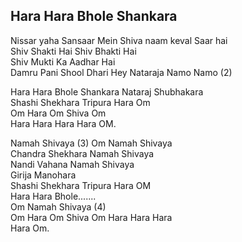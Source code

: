 ## Hara Hara Bhole Shankara


Nissar yaha Sansaar Mein Shiva naam keval Saar hai  
Shiv Shakti Hai Shiv Bhakti Hai  
Shiv Mukti Ka Aadhar Hai  
Damru Pani Shool Dhari Hey Nataraja Namo Namo (2)

Hara Hara Bhole Shankara Nataraj Shubhakara  
Shashi Shekhara Tripura Hara Om  
Om Hara Om Shiva Om  
Hara Hara Hara Hara OM.

Namah Shivaya (3) Om Namah Shivaya  
Chandra Shekhara Namah Shivaya  
Nandi Vahana Namah Shivaya  
Girija Manohara  
Shashi Shekhara Tripura Hara OM  
Hara Hara Bhole.......  
Om Namah Shivaya (4)  
Om Hara Om Shiva Om Hara Hara Hara  
Hara Om.

